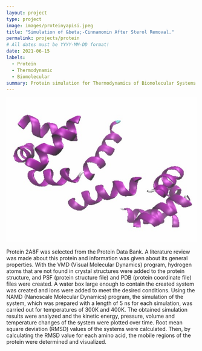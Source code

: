 ```yaml
---
layout: project
type: project
image: images/proteinyapisi.jpeg
title: "Simulation of &beta;-Cinnamomin After Sterol Removal."
permalink: projects/protein
# All dates must be YYYY-MM-DD format!
date: 2021-06-15
labels:
  - Protein
  - Thermodynamic
  - Biomolecular
summary: Protein simulation for Thermodynamics of Biomolecular Systems Project
---
```


<img class="ui medium right floated rounded image" src="../images/betahareket.jpg">

Protein 2A8F was selected from the Protein Data Bank. A literature review was made about this protein and information was given about its general properties. With the VMD (Visual Molecular Dynamics) program, hydrogen atoms that are not found in crystal structures were added to the protein structure, and PSF (protein structure file) and PDB (protein coordinate file) files were created. A water box large enough to contain the created system was created and ions were added to meet the desired conditions. Using the NAMD (Nanoscale Molecular Dynamics) program, the simulation of the system, which was prepared with a length of 5 ns for each simulation, was carried out for temperatures of 300K and 400K. The obtained simulation results were analyzed and the kinetic energy, pressure, volume and temperature changes of the system were plotted over time. Root mean square deviation (RMSD) values of the systems were calculated. Then, by calculating the RMSD value for each amino acid, the mobile regions of the protein were determined and visualized.
 
